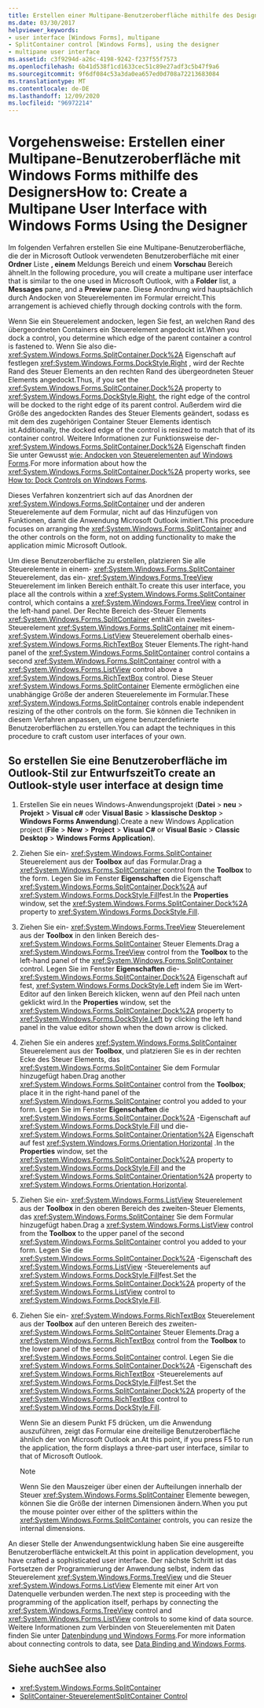 ```yaml
---
title: Erstellen einer Multipane-Benutzeroberfläche mithilfe des Designers
ms.date: 03/30/2017
helpviewer_keywords:
- user interface [Windows Forms], multipane
- SplitContainer control [Windows Forms], using the designer
- multipane user interface
ms.assetid: c3f9294d-a26c-4198-9242-f237f55f7573
ms.openlocfilehash: 6b41d538f1cd1633cec51c89e27adf3c5b47f9a6
ms.sourcegitcommit: 9f6df084c53a3da0ea657ed0d708a72213683084
ms.translationtype: MT
ms.contentlocale: de-DE
ms.lasthandoff: 12/09/2020
ms.locfileid: "96972214"
---
```

# <a name="how-to-create-a-multipane-user-interface-with-windows-forms-using-the-designer"></a><span data-ttu-id="45ec2-102">Vorgehensweise: Erstellen einer Multipane-Benutzeroberfläche mit Windows Forms mithilfe des Designers</span><span class="sxs-lookup"><span data-stu-id="45ec2-102">How to: Create a Multipane User Interface with Windows Forms Using the Designer</span></span>
<span data-ttu-id="45ec2-103">Im folgenden Verfahren erstellen Sie eine Multipane-Benutzeroberfläche, die der in Microsoft Outlook verwendeten Benutzeroberfläche mit einer **Ordner** Liste **, einem** Meldungs Bereich und einem **Vorschau** Bereich ähnelt.</span><span class="sxs-lookup"><span data-stu-id="45ec2-103">In the following procedure, you will create a multipane user interface that is similar to the one used in Microsoft Outlook, with a **Folder** list, a **Messages** pane, and a **Preview** pane.</span></span> <span data-ttu-id="45ec2-104">Diese Anordnung wird hauptsächlich durch Andocken von Steuerelementen im Formular erreicht.</span><span class="sxs-lookup"><span data-stu-id="45ec2-104">This arrangement is achieved chiefly through docking controls with the form.</span></span>

 <span data-ttu-id="45ec2-105">Wenn Sie ein Steuerelement andocken, legen Sie fest, an welchen Rand des übergeordneten Containers ein Steuerelement angedockt ist.</span><span class="sxs-lookup"><span data-stu-id="45ec2-105">When you dock a control, you determine which edge of the parent container a control is fastened to.</span></span> <span data-ttu-id="45ec2-106">Wenn Sie also die- <xref:System.Windows.Forms.SplitContainer.Dock%2A> Eigenschaft auf festlegen <xref:System.Windows.Forms.DockStyle.Right> , wird der Rechte Rand des Steuer Elements an den rechten Rand des übergeordneten Steuer Elements angedockt.</span><span class="sxs-lookup"><span data-stu-id="45ec2-106">Thus, if you set the <xref:System.Windows.Forms.SplitContainer.Dock%2A> property to <xref:System.Windows.Forms.DockStyle.Right>, the right edge of the control will be docked to the right edge of its parent control.</span></span> <span data-ttu-id="45ec2-107">Außerdem wird die Größe des angedockten Randes des Steuer Elements geändert, sodass es mit dem des zugehörigen Container Steuer Elements identisch ist.</span><span class="sxs-lookup"><span data-stu-id="45ec2-107">Additionally, the docked edge of the control is resized to match that of its container control.</span></span> <span data-ttu-id="45ec2-108">Weitere Informationen zur Funktionsweise der- <xref:System.Windows.Forms.SplitContainer.Dock%2A> Eigenschaft finden Sie unter Gewusst [wie: Andocken von Steuerelementen auf Windows Forms](how-to-dock-controls-on-windows-forms.md).</span><span class="sxs-lookup"><span data-stu-id="45ec2-108">For more information about how the <xref:System.Windows.Forms.SplitContainer.Dock%2A> property works, see [How to: Dock Controls on Windows Forms](how-to-dock-controls-on-windows-forms.md).</span></span>

 <span data-ttu-id="45ec2-109">Dieses Verfahren konzentriert sich auf das Anordnen der <xref:System.Windows.Forms.SplitContainer> und der anderen Steuerelemente auf dem Formular, nicht auf das Hinzufügen von Funktionen, damit die Anwendung Microsoft Outlook imitiert.</span><span class="sxs-lookup"><span data-stu-id="45ec2-109">This procedure focuses on arranging the <xref:System.Windows.Forms.SplitContainer> and the other controls on the form, not on adding functionality to make the application mimic Microsoft Outlook.</span></span>

 <span data-ttu-id="45ec2-110">Um diese Benutzeroberfläche zu erstellen, platzieren Sie alle Steuerelemente in einem- <xref:System.Windows.Forms.SplitContainer> Steuerelement, das ein- <xref:System.Windows.Forms.TreeView> Steuerelement im linken Bereich enthält.</span><span class="sxs-lookup"><span data-stu-id="45ec2-110">To create this user interface, you place all the controls within a <xref:System.Windows.Forms.SplitContainer> control, which contains a <xref:System.Windows.Forms.TreeView> control in the left-hand panel.</span></span> <span data-ttu-id="45ec2-111">Der Rechte Bereich des-Steuer Elements <xref:System.Windows.Forms.SplitContainer> enthält ein zweites-Steuerelement <xref:System.Windows.Forms.SplitContainer> mit einem- <xref:System.Windows.Forms.ListView> Steuerelement oberhalb eines- <xref:System.Windows.Forms.RichTextBox> Steuer Elements.</span><span class="sxs-lookup"><span data-stu-id="45ec2-111">The right-hand panel of the <xref:System.Windows.Forms.SplitContainer> control contains a second <xref:System.Windows.Forms.SplitContainer> control with a <xref:System.Windows.Forms.ListView> control above a <xref:System.Windows.Forms.RichTextBox> control.</span></span> <span data-ttu-id="45ec2-112">Diese Steuer <xref:System.Windows.Forms.SplitContainer> Elemente ermöglichen eine unabhängige Größe der anderen Steuerelemente im Formular.</span><span class="sxs-lookup"><span data-stu-id="45ec2-112">These <xref:System.Windows.Forms.SplitContainer> controls enable independent resizing of the other controls on the form.</span></span> <span data-ttu-id="45ec2-113">Sie können die Techniken in diesem Verfahren anpassen, um eigene benutzerdefinierte Benutzeroberflächen zu erstellen.</span><span class="sxs-lookup"><span data-stu-id="45ec2-113">You can adapt the techniques in this procedure to craft custom user interfaces of your own.</span></span>

## <a name="to-create-an-outlook-style-user-interface-at-design-time"></a><span data-ttu-id="45ec2-114">So erstellen Sie eine Benutzeroberfläche im Outlook-Stil zur Entwurfszeit</span><span class="sxs-lookup"><span data-stu-id="45ec2-114">To create an Outlook-style user interface at design time</span></span>

1. <span data-ttu-id="45ec2-115">Erstellen Sie ein neues Windows-Anwendungsprojekt (**Datei**  >  **neu**  >  **Projekt**  >  **Visual c#** oder **Visual Basic**  >  **klassische Desktop**  >  **Windows Forms Anwendung**).</span><span class="sxs-lookup"><span data-stu-id="45ec2-115">Create a new Windows Application project (**File** > **New** > **Project** > **Visual C#** or **Visual Basic** > **Classic Desktop** > **Windows Forms Application**).</span></span>

2. <span data-ttu-id="45ec2-116">Ziehen Sie ein- <xref:System.Windows.Forms.SplitContainer> Steuerelement aus der **Toolbox** auf das Formular.</span><span class="sxs-lookup"><span data-stu-id="45ec2-116">Drag a <xref:System.Windows.Forms.SplitContainer> control from the **Toolbox** to the form.</span></span> <span data-ttu-id="45ec2-117">Legen Sie im Fenster **Eigenschaften** die Eigenschaft <xref:System.Windows.Forms.SplitContainer.Dock%2A> auf <xref:System.Windows.Forms.DockStyle.Fill>fest.</span><span class="sxs-lookup"><span data-stu-id="45ec2-117">In the **Properties** window, set the <xref:System.Windows.Forms.SplitContainer.Dock%2A> property to <xref:System.Windows.Forms.DockStyle.Fill>.</span></span>

3. <span data-ttu-id="45ec2-118">Ziehen Sie ein- <xref:System.Windows.Forms.TreeView> Steuerelement aus der **Toolbox** in den linken Bereich des- <xref:System.Windows.Forms.SplitContainer> Steuer Elements.</span><span class="sxs-lookup"><span data-stu-id="45ec2-118">Drag a <xref:System.Windows.Forms.TreeView> control from the **Toolbox** to the left-hand panel of the <xref:System.Windows.Forms.SplitContainer> control.</span></span> <span data-ttu-id="45ec2-119">Legen Sie im Fenster **Eigenschaften** die- <xref:System.Windows.Forms.SplitContainer.Dock%2A> Eigenschaft auf fest, <xref:System.Windows.Forms.DockStyle.Left> indem Sie im Wert-Editor auf den linken Bereich klicken, wenn auf den Pfeil nach unten geklickt wird.</span><span class="sxs-lookup"><span data-stu-id="45ec2-119">In the **Properties** window, set the <xref:System.Windows.Forms.SplitContainer.Dock%2A> property to <xref:System.Windows.Forms.DockStyle.Left> by clicking the left hand panel in the value editor shown when the down arrow is clicked.</span></span>

4. <span data-ttu-id="45ec2-120">Ziehen Sie ein anderes <xref:System.Windows.Forms.SplitContainer> Steuerelement aus der **Toolbox**, und platzieren Sie es in der rechten Ecke des Steuer Elements, das <xref:System.Windows.Forms.SplitContainer> Sie dem Formular hinzugefügt haben.</span><span class="sxs-lookup"><span data-stu-id="45ec2-120">Drag another <xref:System.Windows.Forms.SplitContainer> control from the **Toolbox**; place it in the right-hand panel of the <xref:System.Windows.Forms.SplitContainer> control you added to your form.</span></span> <span data-ttu-id="45ec2-121">Legen Sie im Fenster **Eigenschaften** die <xref:System.Windows.Forms.SplitContainer.Dock%2A> -Eigenschaft auf <xref:System.Windows.Forms.DockStyle.Fill> und die- <xref:System.Windows.Forms.SplitContainer.Orientation%2A> Eigenschaft auf fest <xref:System.Windows.Forms.Orientation.Horizontal> .</span><span class="sxs-lookup"><span data-stu-id="45ec2-121">In the **Properties** window, set the <xref:System.Windows.Forms.SplitContainer.Dock%2A> property to <xref:System.Windows.Forms.DockStyle.Fill> and the <xref:System.Windows.Forms.SplitContainer.Orientation%2A> property to <xref:System.Windows.Forms.Orientation.Horizontal>.</span></span>

5. <span data-ttu-id="45ec2-122">Ziehen Sie ein- <xref:System.Windows.Forms.ListView> Steuerelement aus der **Toolbox** in den oberen Bereich des zweiten-Steuer Elements, das <xref:System.Windows.Forms.SplitContainer> Sie dem Formular hinzugefügt haben.</span><span class="sxs-lookup"><span data-stu-id="45ec2-122">Drag a <xref:System.Windows.Forms.ListView> control from the **Toolbox** to the upper panel of the second <xref:System.Windows.Forms.SplitContainer> control you added to your form.</span></span> <span data-ttu-id="45ec2-123">Legen Sie die <xref:System.Windows.Forms.SplitContainer.Dock%2A> -Eigenschaft des <xref:System.Windows.Forms.ListView> -Steuerelements auf <xref:System.Windows.Forms.DockStyle.Fill>fest.</span><span class="sxs-lookup"><span data-stu-id="45ec2-123">Set the <xref:System.Windows.Forms.SplitContainer.Dock%2A> property of the <xref:System.Windows.Forms.ListView> control to <xref:System.Windows.Forms.DockStyle.Fill>.</span></span>

6. <span data-ttu-id="45ec2-124">Ziehen Sie ein- <xref:System.Windows.Forms.RichTextBox> Steuerelement aus der **Toolbox** auf den unteren Bereich des zweiten- <xref:System.Windows.Forms.SplitContainer> Steuer Elements.</span><span class="sxs-lookup"><span data-stu-id="45ec2-124">Drag a <xref:System.Windows.Forms.RichTextBox> control from the **Toolbox** to the lower panel of the second <xref:System.Windows.Forms.SplitContainer> control.</span></span> <span data-ttu-id="45ec2-125">Legen Sie die <xref:System.Windows.Forms.SplitContainer.Dock%2A> -Eigenschaft des <xref:System.Windows.Forms.RichTextBox> -Steuerelements auf <xref:System.Windows.Forms.DockStyle.Fill>fest.</span><span class="sxs-lookup"><span data-stu-id="45ec2-125">Set the <xref:System.Windows.Forms.SplitContainer.Dock%2A> property of the <xref:System.Windows.Forms.RichTextBox> control to <xref:System.Windows.Forms.DockStyle.Fill>.</span></span>

     <span data-ttu-id="45ec2-126">Wenn Sie an diesem Punkt F5 drücken, um die Anwendung auszuführen, zeigt das Formular eine dreiteilige Benutzeroberfläche ähnlich der von Microsoft Outlook an.</span><span class="sxs-lookup"><span data-stu-id="45ec2-126">At this point, if you press F5 to run the application, the form displays a three-part user interface, similar to that of Microsoft Outlook.</span></span>

    > [!NOTE]
    > <span data-ttu-id="45ec2-127">Wenn Sie den Mauszeiger über einen der Aufteilungen innerhalb der Steuer <xref:System.Windows.Forms.SplitContainer> Elemente bewegen, können Sie die Größe der internen Dimensionen ändern.</span><span class="sxs-lookup"><span data-stu-id="45ec2-127">When you put the mouse pointer over either of the splitters within the <xref:System.Windows.Forms.SplitContainer> controls, you can resize the internal dimensions.</span></span>

<span data-ttu-id="45ec2-128">An dieser Stelle der Anwendungsentwicklung haben Sie eine ausgereifte Benutzeroberfläche entwickelt.</span><span class="sxs-lookup"><span data-stu-id="45ec2-128">At this point in application development, you have crafted a sophisticated user interface.</span></span> <span data-ttu-id="45ec2-129">Der nächste Schritt ist das Fortsetzen der Programmierung der Anwendung selbst, indem das Steuerelement <xref:System.Windows.Forms.TreeView> und die Steuer <xref:System.Windows.Forms.ListView> Elemente mit einer Art von Datenquelle verbunden werden.</span><span class="sxs-lookup"><span data-stu-id="45ec2-129">The next step is proceeding with the programming of the application itself, perhaps by connecting the <xref:System.Windows.Forms.TreeView> control and <xref:System.Windows.Forms.ListView> controls to some kind of data source.</span></span> <span data-ttu-id="45ec2-130">Weitere Informationen zum Verbinden von Steuerelementen mit Daten finden Sie unter [Datenbindung und Windows Forms](../data-binding-and-windows-forms.md).</span><span class="sxs-lookup"><span data-stu-id="45ec2-130">For more information about connecting controls to data, see [Data Binding and Windows Forms](../data-binding-and-windows-forms.md).</span></span>

## <a name="see-also"></a><span data-ttu-id="45ec2-131">Siehe auch</span><span class="sxs-lookup"><span data-stu-id="45ec2-131">See also</span></span>

- <xref:System.Windows.Forms.SplitContainer>
- [<span data-ttu-id="45ec2-132">SplitContainer-Steuerelement</span><span class="sxs-lookup"><span data-stu-id="45ec2-132">SplitContainer Control</span></span>](splitcontainer-control-windows-forms.md)
